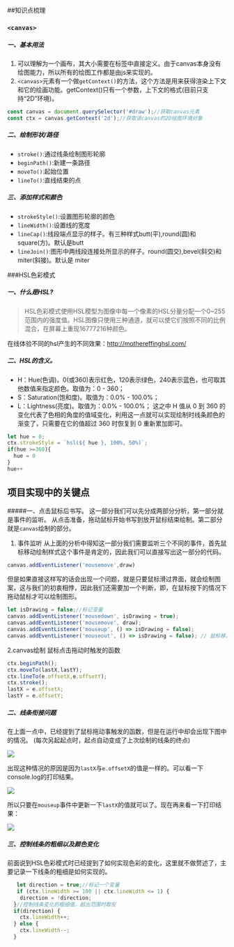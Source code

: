##知识点梳理
### `<canvas>`
##### 一、基本用法
1. 可以理解为一个画布，其大小需要在标签中直接定义。由于canvas本身没有绘图能力，所以所有的绘图工作都是由js来实现的。
2. `<canvas>`元素有一个做`getContext()`的方法，这个方法是用来获得渲染上下文和它的绘画功能。getContext()只有一个参数，上下文的格式(目前只支持“2D”环境)。 
```javascript
const canvas = document.querySelector('#draw');//获取canvas元素
const ctx = canvas.getContext('2d');//获取该canvas的2D绘图环境对象
```

##### 二、绘制形状/路径
- `stroke()`:通过线条绘制图形轮廓
- `beginPath()`:新建一条路径
- `moveTo()`:起始位置
- `lineTo()`:直线结束的点

##### 三、添加样式和颜色
- `strokeStyle()`:设置图形轮廓的颜色
- `lineWidth()`:设置线的宽度
- `lineCap()`:线段端点显示的样子。有三种样式butt(平),round(圆)和square(方)。默认是butt
- `lineJoin()`:图形中两线段连接处所显示的样子。round(圆交),bevel(斜交)和miter(斜接)。默认是 miter

###HSL色彩模式
##### 一、什么是HSL?
>HSL色彩模式使用HSL模型为图像中每一个像素的HSL分量分配一个0~255范围内的强度值。HSL图像只使用三种通道，就可以使它们按照不同的比例混合，在屏幕上重现16777216种颜色。

在线体验不同的hsl产生的不同效果：http://mothereffinghsl.com/

##### 二、HSL的含义。
- H：Hue(色调)。0(或360)表示红色，120表示绿色，240表示蓝色，也可取其他数值来指定颜色。取值为：0 - 360；
- S：Saturation(饱和度)。取值为：0.0% - 100.0%；
- L：Lightness(亮度)。取值为：0.0% - 100.0%；
这之中 H 值从 0 到 360 的变化代表了色相的角度的值域变化，利用这一点就可以实现绘制时线条颜色的渐变了，只需要在它的值超过 360 时恢复到 0 重新累加即可。
```javascript
let hue = 0;
ctx.strokeStyle = `hsl(${ hue }, 100%, 50%)`;    
if(hue >=360){
  hue = 0
}
hue++
```

## 项目实现中的关键点
#####一、点击鼠标后书写。
这一部分我们可以先分成两部分分析，第一部分就是事件的监听。
从点击准备，拖动鼠标开始书写到放开鼠标结束绘制。第二部分就是`canvas`绘制的部分。
1. 事件监听
从上面的分析中得知这一部分我们需要监听三个不同的事件，首先鼠标移动绘制样式这个事件是肯定的，因此我们可以直接写出这一部分的代码。
```javascript
canvas.addEventListener('mousemove',draw)
```
但是如果直接这样写的话会出现一个问题，就是只要鼠标滑过界面，就会绘制图案，这与我们的初衷相悖，因此我们还需要加一个判断，即，在鼠标按下的情况下拖动鼠标才可以绘制图形。
```javascript
let isDrawing = false;//标记变量
canvas.addEventListener('mousedown', isDrawing = true);
canvas.addEventListener('mousemove', draw);
canvas.addEventListener('mouseup', () => isDrawing = false);
canvas.addEventListener('mouseout', () => isDrawing = false); // 鼠标移出画布范围时
```

2.canvas绘制
鼠标点击拖动时触发的函数
```javascript
ctx.beginPath();
ctx.moveTo(lastX,lastY);
ctx.lineTo(e.offsetX,e.offsetY);
ctx.stroke();
lastX = e.offsetX;
lastY = e.offsetY;
```

##### 二、线条衔接问题
在上面一点中，已经提到了鼠标拖动事触发的函数，但是在运行中却会出现下图中的情况。
(每次另起起点时，起点自动变成了上次绘制的线条的终点)

![](http://ok7n02kz6.bkt.clouddn.com/FjnXtXNdkrTvnqa9UBmjMU34LeLk.gif)

出现这种情况的原因是因为`lastX`与`e.offsetX`的值是一样的。可以看一下console.log的打印结果。

![](http://ok7n02kz6.bkt.clouddn.com/FgQ9DlwBh8RnUF74rtSW2bfCwreu.gif)

所以只要在`mouseup`事件中更新一下`lastX`的值就可以了。现在再来看一下打印结果：

![](http://ok7n02kz6.bkt.clouddn.com/FgAdrWSKVrrLCGTe6t9yr6HZ5Zy8.png)

##### 三、控制线条的粗细以及颜色变化
前面说到HSL色彩模式时已经提到了如何实现色彩的变化，这里就不做赘述了，主要记录一下线条的粗细是如何实现的。
```javascript
   let direction = true;//标记一个变量
   if (ctx.lineWidth >= 100 || ctx.lineWidth <= 1) {
    direction = !direction;
  }//控制线条变化的粗细值，超出范围时取反
  if(direction) {
    ctx.lineWidth++;
  } else {
    ctx.lineWidth--;
  }
```